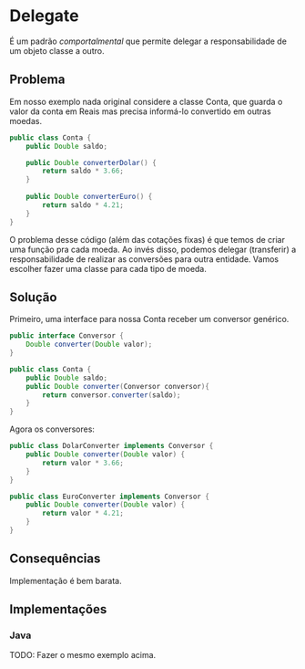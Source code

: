 # Delegate

É um padrão *comportalmental* que permite delegar a responsabilidade de um objeto classe a outro.

## Problema

Em nosso exemplo nada original considere a classe Conta, que guarda o valor da conta em Reais mas precisa informá-lo convertido em outras moedas.

```Java
public class Conta {
    public Double saldo;

    public Double converterDolar() {
        return saldo * 3.66;
    }
	
	public Double converterEuro() {
        return saldo * 4.21;
    }
}
```

O problema desse código (além das cotações fixas) é que temos de criar uma função pra cada moeda. Ao invés disso, podemos delegar (transferir) a responsabilidade de realizar as conversões para outra entidade. Vamos escolher fazer uma classe para cada tipo de moeda. 

## Solução

Primeiro, uma interface para nossa Conta receber um conversor genérico.

```Java
public interface Conversor {
    Double converter(Double valor);
}

public class Conta {
    public Double saldo;
    public Double converter(Conversor conversor){
        return conversor.converter(saldo);
    }
}
```

Agora os conversores:

```Java
public class DolarConverter implements Conversor {
    public Double converter(Double valor) {
        return valor * 3.66;
    }
}

public class EuroConverter implements Conversor {
    public Double converter(Double valor) {
        return valor * 4.21;
    }
}
```

## Consequências

Implementação é bem barata.

## Implementações

### Java

TODO: Fazer o mesmo exemplo acima.
